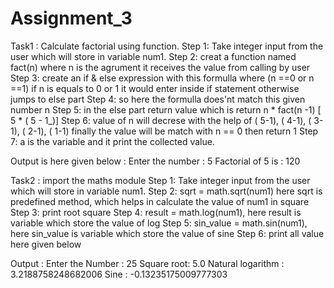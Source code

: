 # Assignment_3
Task1 : Calculate factorial using function.
Step 1: Take integer input from the user which will store in variable num1.
Step 2: creat a function named fact(n) where n is the agrument it receives the value from calling by user
Step 3: create an if & else expression with this formulla where (n ==0 or n ==1) if n is equals to 0 or 1 it would enter inside if statement otherwise jumps to else part
Step 4: so here the formulla does'nt match this given number n 
Step 5: in the else part return value which is return n * fact(n -1) [ 5 * ( 5 - 1_)]
Step 6: value of n will decrese with the help of ( 5-1), ( 4-1), ( 3-1), ( 2-1), ( 1-1) finally the value will be match with n == 0  then return 1
Step 7: a is the variable and it print the collected value.

Output is here given below :
Enter the number : 5
Factorial of 5  is :  120

Task2 : import the maths module
Step 1: Take integer input from the user which will store in variable num1.
Step 2: sqrt = math.sqrt(num1) here sqrt is predefined method, which helps in calculate the value of num1 in square
Step 3: print root square
Step 4: result = math.log(num1), here result is variable which store the value of log
Step 5: sin_value = math.sin(num1), here sin_value is variable which store the value of sine
Step 6: print all value here given below

Output :
Enter the Number : 25
Square root:  5.0
Natural logarithm : 3.2188758248682006
Sine :  -0.13235175009777303

